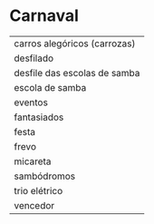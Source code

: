 # Carnaval

|                              |
| --                           |
| carros alegóricos (carrozas) |
| desfilado                    |
| desfile das escolas de samba |
| escola de samba              |
| eventos                      |
| fantasiados                  |
| festa                        |
| frevo                        |
| micareta                     |
| sambódromos                  |
| trio elétrico                |
| vencedor                     |
